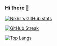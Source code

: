 ### Hi there 👋

<!--
**NikhilGithubOfficial/nikhilgithubofficial** is a ✨ _special_ ✨ repository because its `README.md` (this file) appears on your GitHub profile.

Here are some ideas to get you started:

- 🔭 I’m currently working on ...
- 🌱 I’m currently learning ...
- 👯 I’m looking to collaborate on ...
- 🤔 I’m looking for help with ...
- 💬 Ask me about ...
- 📫 How to reach me: ...
- 😄 Pronouns: ...
- ⚡ Fun fact: ...
-->

[![Nikhil's GitHub stats](https://github-readme-stats.vercel.app/api?username=nikhilgithubofficial&count_private=true&show_icons=true&theme=gotham)](https://github.com/nikhilgithubofficial/github-readme-stats)

[![GitHub Streak](https://github-readme-streak-stats.herokuapp.com/?user=nikhilgithubofficial&theme=gotham)](https://git.io/streak-stats)

[![Top Langs](https://github-readme-stats.vercel.app/api/top-langs/?username=nikhilgithubofficial&layout=compact&theme=gotham)](https://github.com/nikhilgithubofficial/github-readme-stats)





